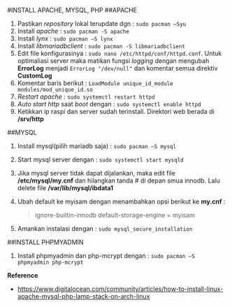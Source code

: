 #INSTALL APACHE, MYSQL, PHP
##APACHE
1. Pastikan *repository* lokal terupdate dgn : `sudo pacman –Syu`
2. Install *apache* : `sudo pacman -S apache`
3. Install *lynx* : `sudo pacman –S lynx`
4. Install *libmariadbclient* : `sudo pacman -S libmariadbclient`
5. Edit file konfigurasinya : `sudo nano /etc/httpd/conf/httpd.conf`. Untuk optimaliasi server maka matikan fungsi *logging* dengan mengubah **ErrorLog** menjadi `ErrorLog "/dev/null"` dan komentar semua direktiv **CustomLog**
6. Komentar baris berikut : `LoadModule unique_id_module modules/mod_unique_id.so`
7. *Restart apache* : `sudo systemctl restart httpd`
8. *Auto start http* saat *boot* dengan : `sudo systemctl enable httpd`
9. Ketikkan ip raspi dan server sudah terinstall. Direktori web berada di **/srv/http**

##MYSQL
1. Install mysql(pilih mariadb saja) : `sudo pacman –S mysql`
2. Start mysql server dengan : `sudo systemctl start mysqld`
3. Jika mysql server tidak dapat dijalankan, maka edit file **/etc/mysql/my.cnf** dan hilangkan tanda # di depan smua innodb. Lalu delete file **/var/lib/mysql/ibdata1**
4.	Ubah default ke myisam dengan menambahkan opsi berikut ke **my.cnf** :

	> ignore-builtin-innodb
	> default-storage-engine = myisam
5.	Amankan instalasi dengan : `sudo mysql_secure_installation`

##INSTALL PHPMYADMIN
1. Install phpmyadmin dan php-mcrypt dengan : `sudo pacman –S phpmyadmin php-mcrypt`


**Reference**
 - https://www.digitalocean.com/community/articles/how-to-install-linux-apache-mysql-php-lamp-stack-on-arch-linux
